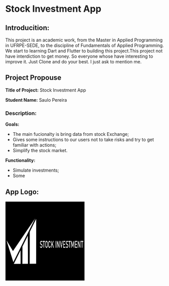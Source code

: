 # Stock Investment App

 ## Introducition:
This project is an academic work, from the Master in Applied Programming in UFRPE-SEDE, to the discipline of Fundamentals of Applied Programming. We start to learning Dart and Flutter to building this project.This project not have interdiction to get money. So everyone whose have interesting to improve it. Just Clone and do your best. I just ask to mention me. 

## Project Propouse
**Title of Project:** Stock Investment App<p></p>
**Student Name:** Saulo Pereira

### Description:
**Goals:**<p></p>
- The main fucionalty is bring data from stock Exchange;
- Gives some instructions to our users not to take risks and try to get familiar with actions;
- Simplify the stock market.

**Functionality:**<p></p>
- Simulate investments;
- Some

## App Logo:

<img src="/lib/img/Logo Stock Investment.png" alt="Stock Investment" style="height: 250px; width:250px;"/>